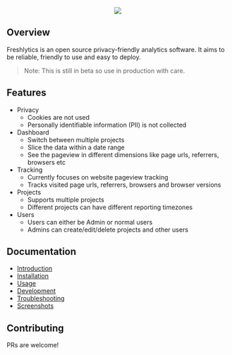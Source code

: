 <p align="center"><img src="https://raw.githubusercontent.com/sheshbabu/freshlytics/master/docs/title.png" /></p>

## Overview

Freshlytics is an open source privacy-friendly analytics software. It aims to be reliable, friendly to use and easy to deploy.

> Note: This is still in beta so use in production with care.

## Features

- Privacy
  - Cookies are not used
  - Personally identifiable information (PII) is not collected
- Dashboard
  - Switch between multiple projects
  - Slice the data within a date range
  - See the pageview in different dimensions like page urls, referrers, browsers etc
- Tracking
  - Currently focuses on website pageview tracking
  - Tracks visited page urls, referrers, browsers and browser versions
- Projects
  - Supports multiple projects
  - Different projects can have different reporting timezones
- Users
  - Users can either be Admin or normal users
  - Admins can create/edit/delete projects and other users

## Documentation

- [Introduction](./docs/README.md)
- [Installation](./docs/installation.md)
- [Usage](./docs/usage.md)
- [Development](./docs/development.md)
- [Troubleshooting](./docs/troubleshooting.md)
- [Screenshots](./docs/screenshots.md)

## Contributing

PRs are welcome!
